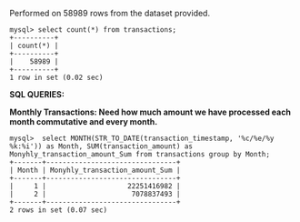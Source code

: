 Performed on 58989 rows from the dataset provided.
```
mysql> select count(*) from transactions;
+----------+
| count(*) |
+----------+
|    58989 |
+----------+
1 row in set (0.02 sec)
```

**SQL QUERIES:**

**Monthly Transactions: Need how much amount we have processed each month commutative and every month.**
```
mysql>  select MONTH(STR_TO_DATE(transaction_timestamp, '%c/%e/%y %k:%i')) as Month, SUM(transaction_amount) as Monyhly_transaction_amount_Sum from transactions group by Month;
+-------+--------------------------------+
| Month | Monyhly_transaction_amount_Sum |
+-------+--------------------------------+
|     1 |                    22251416982 |
|     2 |                     7078837493 |
+-------+--------------------------------+
2 rows in set (0.07 sec)
```
